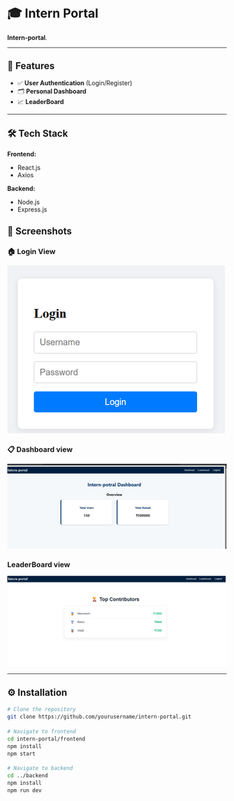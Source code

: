 # 🎓 Intern Portal

**Intern-portal**.

---

## 🚀 Features

- ✅ **User Authentication** (Login/Register)
- 🗂️ **Personal Dashboard**
- 📈 **LeaderBoard**
---

## 🛠️ Tech Stack

**Frontend:**
- React.js
- Axios

**Backend:**
- Node.js
- Express.js


## 📸 Screenshots

### 🏠 Login View  
![Login](./Screenshots/Login.png)

### 📋 Dashboard view  
![Dashboard](./Screenshots/Dashboard.png)

### LeaderBoard view
![Leaderboard](./Screenshots/Leaderboard.png)

---

## ⚙️ Installation

```bash
# Clone the repository
git clone https://github.com/yourusername/intern-portal.git

# Navigate to frontend
cd intern-portal/frontend
npm install
npm start

# Navigate to backend
cd ../backend
npm install
npm run dev

